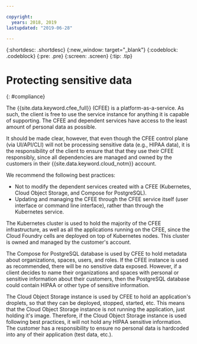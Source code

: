 ```yaml
---

copyright:
  years: 2018, 2019
lastupdated: "2019-06-28"

---
```


{:shortdesc: .shortdesc}
{:new_window: target="_blank"}
{:codeblock: .codeblock}
{:pre: .pre}
{:screen: .screen}
{:tip: .tip}


# Protecting sensitive data
{: #compliance}

The {{site.data.keyword.cfee_full}} (CFEE) is a platform-as-a-service. As such, the client is free to use the service instance for anything it is capable of supporting. The CFEE and dependent services have access to the least amount of personal data as possible.

It should be made clear, however, that even though the CFEE control plane (via UI/API/CLI) will not be processing sensitive data (e.g., HIPAA data), it is the responsibility of the client to ensure that that they use their CFEE responsibly, since all dependencies are managed and owned by the customers in their {{site.data.keyword.cloud_notm}} account. 

We recommend the following best practices:
*  Not to modify the dependent services created with a CFEE (Kubernetes, Cloud Object Storage, and Compose for PostgreSQL).
*  Updating and managing the CFEE through the CFEE service itself (user interface or command line interface), rather than through the Kubernetes service.

The Kubernetes cluster is used to hold the majority of the CFEE infrastructure, as well as all the applications running on the CFEE, since the Cloud Foundry cells are deployed on top of Kubernetes nodes. This cluster is owned and managed by the customer's account.

The Compose for PostgreSQL database is used by CFEE to hold metadata about organizations, spaces, users, and roles. If the CFEE instance is used as recommended, there will be no sensitive data exposed. However, if a client decides to name their organizations and spaces with personal or sensitive information about their customers, then the PostgreSQL database could contain HIPAA or other type of sensitive information.

The Cloud Object Storage instance is used by CFEE to hold an application's droplets, so that they can be deployed, stopped, started, etc. This means that the Cloud Object Storage instance is not running the application, just holding it's image. Therefore, if the Cloud Object Storage instance is used following best practices, it will not hold any HIPAA sensitive information. The customer has a responsibility to ensure no personal data is hardcoded into any of their application (test data, etc.).
